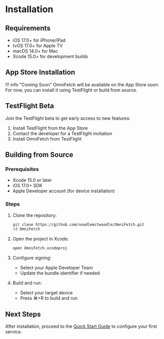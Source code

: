 # Installation

## Requirements

- iOS 17.0+ for iPhone/iPad
- tvOS 17.0+ for Apple TV  
- macOS 14.0+ for Mac
- Xcode 15.0+ for development builds

## App Store Installation

!!! info "Coming Soon"
    OmniFetch will be available on the App Store soon. For now, you can install it using TestFlight or build from source.

## TestFlight Beta

Join the TestFlight beta to get early access to new features:

1. Install TestFlight from the App Store
2. Contact the developer for a TestFlight invitation
3. Install OmniFetch from TestFlight

## Building from Source

### Prerequisites

- Xcode 15.0 or later
- iOS 17.0+ SDK
- Apple Developer account (for device installation)

### Steps

1. Clone the repository:
   ```bash
   git clone https://github.com/noodlemctwoodle/OmniFetch.git
   cd OmniFetch
   ```

2. Open the project in Xcode:
   ```bash
   open OmniFetch.xcodeproj
   ```

3. Configure signing:
   - Select your Apple Developer Team
   - Update the bundle identifier if needed

4. Build and run:
   - Select your target device
   - Press ⌘+R to build and run

## Next Steps

After installation, proceed to the [Quick Start Guide](quick-start.md) to configure your first service.